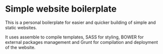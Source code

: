 # Simple website boilerplate
This is a personal boilerplate for easier and quicker building of simple and static websites.

It uses assemble to compile templates, SASS for styling, BOWER for external packages management and Grunt for compilation and deployment of the website.
